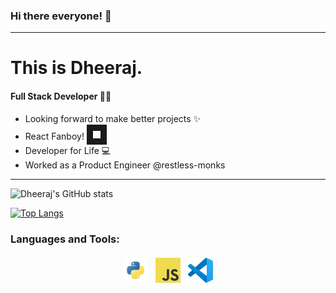 ### Hi there everyone! :wave:
---
# This is Dheeraj.

#### Full Stack Developer :man_technologist:
+ Looking forward to make better projects :sparkles:
+ React Fanboy! <img src="https://cdn.freebiesupply.com/logos/large/2x/react-1-logo-png-transparent.png" width="12" height="12" border="10"/>
+ Developer for Life :computer:
+ Worked as a Product Engineer @restless-monks
---


![Dheeraj's GitHub stats](https://github-readme-stats.vercel.app/api?username=dheeraj13127&show_icons=true&theme=radical) 

[![Top Langs](https://github-readme-stats.vercel.app/api/top-langs/?username=dheeraj13127)](https://github.com/dheeraj13127/github-readme-stats)

### Languages and Tools:
<p align="center">
<img src="https://raw.githubusercontent.com/github/explore/80688e429a7d4ef2fca1e82350fe8e3517d3494d/topics/python/python.png" alt="Python" height="40" style="vertical-align:top; margin:4px">
<img src="https://raw.githubusercontent.com/github/explore/80688e429a7d4ef2fca1e82350fe8e3517d3494d/topics/javascript/javascript.png" alt="Javascript" height="40" style="vertical-align:top; margin:4px">
<img src="https://raw.githubusercontent.com/github/explore/80688e429a7d4ef2fca1e82350fe8e3517d3494d/topics/visual-studio-code/visual-studio-code.png" alt="VS Code" height="40" style="vertical-align:top; margin:4px">
</p>


